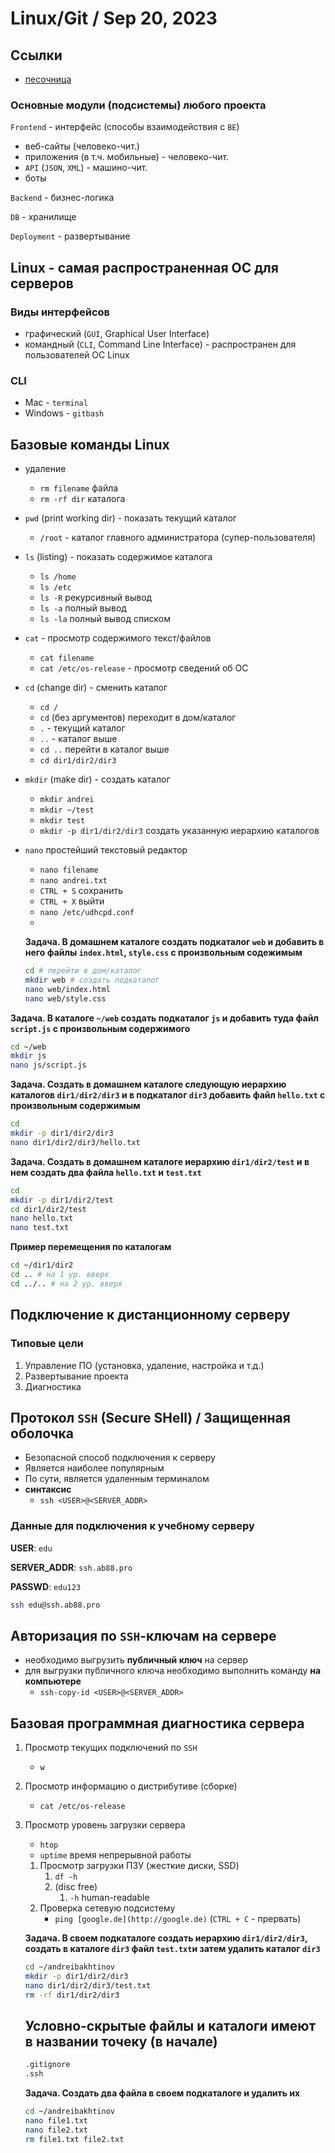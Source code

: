 # Linux/Git / Sep 20, 2023

## Ссылки

- [песочница](https://bellard.org/jslinux/vm.html?url=alpine-x86.cfg&mem=192)

### Основные модули (подсистемы) любого проекта

`Frontend` - интерфейс (способы взаимодействия c `BE`)

- веб-сайты (человеко-чит.)
- приложения (в т.ч. мобильные) - человеко-чит.
- `API` (`JSON`, `XML`) - машино-чит.
- боты

`Backend` - бизнес-логика

`DB` - хранилище

`Deployment` - развертывание

## Linux - самая распространенная ОС для серверов

### Виды интерфейсов

- графический (`GUI`, Graphical User Interface)
- командный (`CLI`, Command Line Interface) - распространен для пользователей ОС Linux

### CLI

- Mac - `terminal`
- Windows - `gitbash`

## Базовые команды Linux

- удаление
    - `rm filename` файла
    - `rm -rf dir` каталога
- `pwd` (print working dir) - показать текущий каталог
    - `/root` - каталог главного администратора (супер-пользователя)
- `ls` (listing) - показать содержимое каталога
    - `ls /home`
    - `ls /etc`
    - `ls -R` рекурсивный вывод
    - `ls -a` полный вывод
    - `ls -la` полный вывод списком
- `cat` - просмотр содержимого текст/файлов
    - `cat filename`
    - `cat /etc/os-release` - просмотр сведений об ОС
- `cd` (change dir) - сменить каталог
    - `cd /`
    - `cd` (без аргументов) переходит в дом/каталог
    - `.` - текущий каталог
    - `..` - каталог выше
    - `cd ..` перейти в каталог выше
    - `cd dir1/dir2/dir3`
- `mkdir` (make dir) - создать каталог
    - `mkdir andrei`
    - `mkdir ~/test`
    - `mkdir test`
    - `mkdir -p dir1/dir2/dir3` создать указанную иерархию каталогов
- `nano` простейший текстовый редактор
    - `nano filename`
    - `nano andrei.txt`
    - `CTRL + S` сохранить
    - `CTRL + X` выйти
    - `nano /etc/udhcpd.conf`
    - 
    
    **Задача. В домашнем каталоге создать подкаталог `web` и добавить в него файлы `index.html`, `style.css` с произвольным содежимым** 
    
    ```bash
    cd # перейти в дом/каталог
    mkdir web # создать подкаталог
    nano web/index.html
    nano web/style.css
    ```
    

**Задача. В каталоге `~/web` создать подкаталог `js` и добавить туда файл `script.js` с произвольным содержимого**

```bash
cd ~/web
mkdir js
nano js/script.js
```

**Задача. Создать в домашнем каталоге следующую иерархию каталогов `dir1/dir2/dir3` и в подкаталог `dir3` добавить файл `hello.txt` с произвольным содержимым**

```bash
cd
mkdir -p dir1/dir2/dir3
nano dir1/dir2/dir3/hello.txt
```

**Задача. Создать в домашнем каталоге иерархию `dir1/dir2/test` и в нем создать два файла `hello.txt` и `test.txt`**

```bash
cd
mkdir -p dir1/dir2/test
cd dir1/dir2/test
nano hello.txt
nano test.txt
```

**Пример перемещения по каталогам**

```bash
cd ~/dir1/dir2
cd .. # на 1 ур. вверх
cd ../.. # на 2 ур. вверх
```

## Подключение к дистанционному серверу

### Типовые цели

1. Управление ПО (установка, удаление, настройка и т.д.)
2. Развертывание проекта
3. Диагностика

## Протокол `SSH` (Secure SHell) / Защищенная оболочка

- Безопасной способ подключения к серверу
- Является наиболее популярным
- По сути, является удаленным терминалом
- ******************синтаксис******************
    - `ssh <USER>@<SERVER_ADDR>`

### Данные для подключения к учебному серверу

**USER**: `edu`

**SERVER_ADDR**: `ssh.ab88.pro`

**PASSWD**: `edu123`

```bash
ssh edu@ssh.ab88.pro
```

## Авторизация по `SSH`-ключам на сервере

- необходимо выгрузить **публичный ключ** на сервер
- для выгрузки публичного ключа необходимо выполнить команду **на компьютере**
    - `ssh-copy-id <USER>@<SERVER_ADDR>`

## Базовая программная диагностика сервера

1. Просмотр текущих подключений по `SSH`
    - `w`
2. Просмотр информацию о дистрибутиве (сборке)
    - `cat /etc/os-release`
3. Просмотр уровень загрузки сервера
    - `htop`
    - `uptime` время непрерывной работы
    1. Просмотр загрузки ПЗУ (жесткие диски, SSD)
        1. `df -h`
        2. (disc free)
            1. `-h` human-readable
    2. Проверка сетевую подсистему
        - `ping [google.de](http://google.de)` (`CTRL + C` - прервать)
    
    **Задача. В своем подкаталоге создать иерархию `dir1/dir2/dir3`, создать в каталоге `dir3` файл `test.txt`и затем удалить каталог `dir3`**
    
    ```bash
    cd ~/andreibakhtinov
    mkdir -p dir1/dir2/dir3
    nano dir1/dir2/dir3/test.txt
    rm -rf dir1/dir2/dir3
    ```
    
    ## Условно-скрытые файлы и каталоги имеют в названии точеку (в начале)
    
    ```bash
    .gitignore
    .ssh
    ```
    
    **Задача. Создать два файла в своем подкаталоге и удалить их**
    
    ```bash
    cd ~/andreibakhtinov
    nano file1.txt
    nano file2.txt
    rm file1.txt file2.txt
    ```